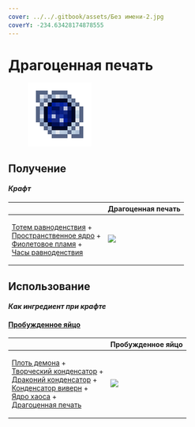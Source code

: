 ```yaml
---
cover: ../../.gitbook/assets/Без имени-2.jpg
coverY: -234.63428174878555
---
```


# Драгоценная печать

<figure><img src="../../.gitbook/assets/perk_seal_128.png" alt=""><figcaption></figcaption></figure>

## Получение

#### _Крафт_

|                                                                                                                                                                                                                                    |  Драгоценная печать                       |
| ---------------------------------------------------------------------------------------------------------------------------------------------------------------------------------------------------------------------------------- | ----------------------------------------- |
| <p><a href="totem_of_equinox.md">Тотем равноденствия</a> +<br><a href="spawner_seeker.md">Пространственное ядро</a> +<br><a href="purple_blaze.md">Фиолетовое пламя</a> +<br><a href="equinox_clock.md">Часы равноденствия</a></p> | ![](../../.gitbook/assets/perk\_seal.png) |

## Использование

#### _Как ингредиент при крафте_

#### [Пробужденное яйцо](awakened_core.md)

|                                                                                                                                                                                                                                                                                                                                           |  Пробужденное яйцо                            |
| ----------------------------------------------------------------------------------------------------------------------------------------------------------------------------------------------------------------------------------------------------------------------------------------------------------------------------------------- | --------------------------------------------- |
| <p><a href="demon_flesh.md">Плоть демона</a> +<br><a href="creative_capacitor.md">Творческий конденсатор</a> +<br><a href="draconic_capacitor.md">Драконий конденсатор</a> +<br><a href="wyvern_capacitor.md">Конденсатор виверн</a> +<br><a href="chaotic_core.md">Ядро хаоса</a> +<br><a href="perk_seal.md">Драгоценная печать</a></p> | ![](../../.gitbook/assets/awakened\_core.png) |

